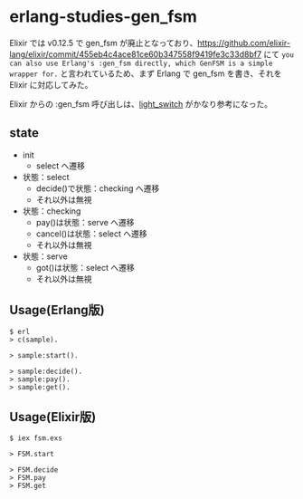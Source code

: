 # erlang-studies-gen_fsm
Elixir では v0.12.5 で gen_fsm が廃止となっており、https://github.com/elixir-lang/elixir/commit/455eb4c4ace81ce60b347558f9419fe3c33d8bf7 にて `you can also use Erlang's :gen_fsm directly, which GenFSM is a simple wrapper for.` と言われているため、まず Erlang で gen_fsm を書き、それを Elixir に対応してみた。

Elixir からの :gen_fsm 呼び出しは、[light_switch](https://github.com/gogogarrett/light_switch) がかなり参考になった。

## state

- init
  - select へ遷移
- 状態：select
  - decide()で状態：checking へ遷移
  - それ以外は無視
- 状態：checking
  - pay()は状態：serve へ遷移
  - cancel()は状態：select へ遷移
  - それ以外は無視
- 状態：serve
  - got()は状態：select へ遷移
  - それ以外は無視

## Usage(Erlang版)

```
$ erl
> c(sample).

> sample:start().

> sample:decide().
> sample:pay().
> sample:get().
```

## Usage(Elixir版)

```
$ iex fsm.exs

> FSM.start

> FSM.decide
> FSM.pay
> FSM.get
```
